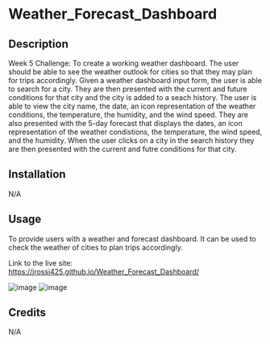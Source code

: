 # Weather_Forecast_Dashboard

## Description

Week 5 Challenge: To create a working weather dashboard. The user should be able to see the weather outlook for cities so that they may plan for trips accordingly. Given a weather dashboard input form, the user is able to search for a city. They are then presented with the current and future conditions for that city and the city is added to a seach history. The user is able to view the city name, the date, an icon representation of the weather conditions, the temperature, the humidity, and the wind speed. They are also presented with the 5-day forecast that displays the dates, an icon representation of the weather condistions, the temperature, the wind speed, and the humidity. When the user clicks on a city in the search history they are then presented with the current and futre conditions for that city.

## Installation

N/A

## Usage

To provide users with a weather and forecast dashboard. It can be used to check the weather of cities to plan trips accordingly.

Link to the live site: https://jrossi425.github.io/Weather_Forecast_Dashboard/

![image](https://user-images.githubusercontent.com/123151991/226487991-fd0a0e1d-aa87-448c-87f0-d4aae9346238.png)
![image](https://user-images.githubusercontent.com/123151991/226488018-2e0a3aa6-3513-4574-b35d-859a6409a271.png)




## Credits

N/A


